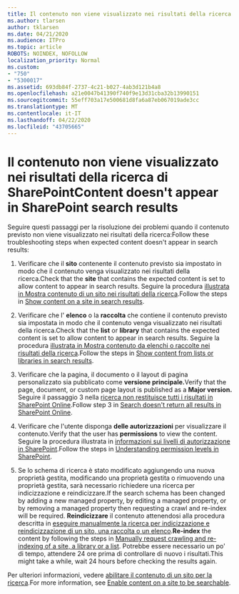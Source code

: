 ```yaml
---
title: Il contenuto non viene visualizzato nei risultati della ricerca di SharePoint
ms.author: tlarsen
author: tklarsen
ms.date: 04/21/2020
ms.audience: ITPro
ms.topic: article
ROBOTS: NOINDEX, NOFOLLOW
localization_priority: Normal
ms.custom:
- "750"
- "5300017"
ms.assetid: 693db84f-2737-4c21-b027-4ab3d121b4a8
ms.openlocfilehash: a21e0047b41390f740f9e13d31cba32b13990151
ms.sourcegitcommit: 55eff703a17e500681d8fa6a87eb067019ade3cc
ms.translationtype: MT
ms.contentlocale: it-IT
ms.lasthandoff: 04/22/2020
ms.locfileid: "43705665"
---
```

# <a name="content-doesnt-appear-in-sharepoint-search-results"></a><span data-ttu-id="30589-102">Il contenuto non viene visualizzato nei risultati della ricerca di SharePoint</span><span class="sxs-lookup"><span data-stu-id="30589-102">Content doesn't appear in SharePoint search results</span></span>

<span data-ttu-id="30589-103">Seguire questi passaggi per la risoluzione dei problemi quando il contenuto previsto non viene visualizzato nei risultati della ricerca:</span><span class="sxs-lookup"><span data-stu-id="30589-103">Follow these troubleshooting steps when expected content doesn't appear in search results:</span></span>
  
1. <span data-ttu-id="30589-104">Verificare che il **sito** contenente il contenuto previsto sia impostato in modo che il contenuto venga visualizzato nei risultati della ricerca.</span><span class="sxs-lookup"><span data-stu-id="30589-104">Check that the **site** that contains the expected content is set to allow content to appear in search results.</span></span> <span data-ttu-id="30589-105">Seguire la procedura [illustrata in Mostra contenuto di un sito nei risultati della ricerca](https://docs.microsoft.com/sharepoint/make-site-content-searchable#show-content-on-a-site-in-search-results).</span><span class="sxs-lookup"><span data-stu-id="30589-105">Follow the steps in [Show content on a site in search results](https://docs.microsoft.com/sharepoint/make-site-content-searchable#show-content-on-a-site-in-search-results).</span></span>

2. <span data-ttu-id="30589-106">Verificare che l' **elenco** o la **raccolta** che contiene il contenuto previsto sia impostata in modo che il contenuto venga visualizzato nei risultati della ricerca.</span><span class="sxs-lookup"><span data-stu-id="30589-106">Check that the **list** or **library** that contains the expected content is set to allow content to appear in search results.</span></span> <span data-ttu-id="30589-107">Seguire la procedura [illustrata in Mostra contenuto da elenchi o raccolte nei risultati della ricerca](https://docs.microsoft.com/sharepoint/make-site-content-searchable#show-content-from-lists-or-libraries-in-search-results).</span><span class="sxs-lookup"><span data-stu-id="30589-107">Follow the steps in [Show content from lists or libraries in search results](https://docs.microsoft.com/sharepoint/make-site-content-searchable#show-content-from-lists-or-libraries-in-search-results).</span></span>

3. <span data-ttu-id="30589-108">Verificare che la pagina, il documento o il layout di pagina personalizzato sia pubblicato come **versione principale.**</span><span class="sxs-lookup"><span data-stu-id="30589-108">Verify that the page, document, or custom page layout is published as a **Major version.**</span></span> <span data-ttu-id="30589-109">Seguire il passaggio 3 nella [ricerca non restituisce tutti i risultati in SharePoint Online](https://go.microsoft.com/fwlink/?linkid=874525).</span><span class="sxs-lookup"><span data-stu-id="30589-109">Follow step 3 in [Search doesn't return all results in SharePoint Online](https://go.microsoft.com/fwlink/?linkid=874525).</span></span>

4. <span data-ttu-id="30589-110">Verificare che l'utente disponga **delle autorizzazioni** per visualizzare il contenuto.</span><span class="sxs-lookup"><span data-stu-id="30589-110">Verify that the user has **permissions** to view the content.</span></span> <span data-ttu-id="30589-111">Seguire la procedura illustrata in [informazioni sui livelli di autorizzazione in SharePoint](https://docs.microsoft.com/sharepoint/understanding-permission-levels).</span><span class="sxs-lookup"><span data-stu-id="30589-111">Follow the steps in [Understanding permission levels in SharePoint](https://docs.microsoft.com/sharepoint/understanding-permission-levels).</span></span>
    
5. <span data-ttu-id="30589-112">Se lo schema di ricerca è stato modificato aggiungendo una nuova proprietà gestita, modificando una proprietà gestita o rimuovendo una proprietà gestita, sarà necessario richiedere una ricerca per indicizzazione e reindicizzare.</span><span class="sxs-lookup"><span data-stu-id="30589-112">If the search schema has been changed by adding a new managed property, by editing a managed property, or by removing a managed property then requesting a crawl and re-index will be required.</span></span> <span data-ttu-id="30589-113">**Reindicizzare** il contenuto attenendosi alla procedura descritta in [eseguire manualmente la ricerca per indicizzazione e reindicizzazione di un sito, una raccolta o un elenco](https://docs.microsoft.com/sharepoint/crawl-site-content).</span><span class="sxs-lookup"><span data-stu-id="30589-113">**Re-index** the content by following the steps in [Manually request crawling and re-indexing of a site, a library or a list](https://docs.microsoft.com/sharepoint/crawl-site-content).</span></span> <span data-ttu-id="30589-114">Potrebbe essere necessario un po' di tempo, attendere 24 ore prima di controllare di nuovo i risultati.</span><span class="sxs-lookup"><span data-stu-id="30589-114">This might take a while, wait 24 hours before checking the results again.</span></span>

<span data-ttu-id="30589-115">Per ulteriori informazioni, vedere [abilitare il contenuto di un sito per la ricerca](https://docs.microsoft.com/sharepoint/make-site-content-searchable).</span><span class="sxs-lookup"><span data-stu-id="30589-115">For more information, see [Enable content on a site to be searchable](https://docs.microsoft.com/sharepoint/make-site-content-searchable).</span></span> 
  
